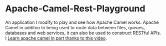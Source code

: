 # Apache-Camel-Rest-Playground
An application I modify to play and see how Apache Camel works. Apache Camel in additon to being used to route data between files, queues, databases and web services, it can also be used to construct RESTful APIs. I <a href="https://www.youtube.com/watch?v=spDjbC8mZf0">Learn apache camel in part thanks to this video</a>. 
